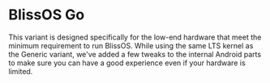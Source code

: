 # BlissOS Go

This variant is designed specifically for the low-end hardware that meet the minimum requirement to run BlissOS. While using the same LTS kernel as the Generic variant, we've added a few tweaks to the internal Android parts to make sure you can have a good experience even if your hardware is limited.
